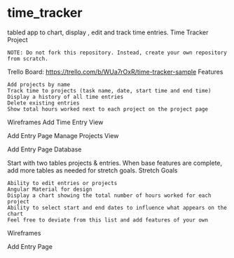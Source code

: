 # time_tracker
tabled app to chart, display , edit and track time entries.
Time Tracker Project

    NOTE: Do not fork this repository. Instead, create your own repository from scratch.

Trello Board: https://trello.com/b/WUa7rOxR/time-tracker-sample
Features

    Add projects by name
    Track time to projects (task name, date, start time and end time)
    Display a history of all time entries
    Delete existing entries
    Show total hours worked next to each project on the project page

Wireframes
Add Time Entry View

Add Entry Page
Manage Projects View

Add Entry Page
Database

Start with two tables projects & entries. When base features are complete, add more tables as needed for stretch goals.
Stretch Goals

    Ability to edit entries or projects
    Angular Material for design
    Display a chart showing the total number of hours worked for each project
    Ability to select start and end dates to influence what appears on the chart
    Feel free to deviate from this list and add features of your own

Wireframes

Add Entry Page 



